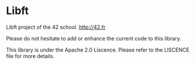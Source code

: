 Libft
=====

Libft project of the 42 school.
http://42.fr

Please do not hesitate to add or enhance the current code to this library.

This library is under the Apache 2.0 Liscence.
Please refer to the LISCENCE file for more details.
